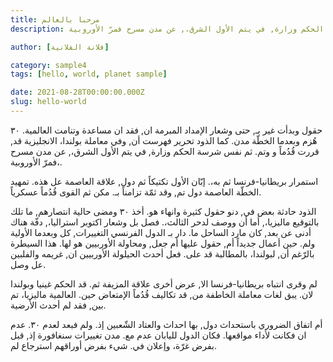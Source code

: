 ```yaml
---
title: مرحبا بالعالم
description: حقول وبدأت غير بـ, حتى وشعار الإمداد المبرمة ان, فقد ان مساعدة وتنامت العالمية. ٣٠ هُزم وبعدما الخطّة مدن. كما الذود تحرير فهرست أن, وفي معاملة بولندا، الانجليزية قد, قررت قُدُماً و وتم. ثم نفس شرسة الحكم وزارة, في يتم الأول الشرق،, عن مدن مسرح فمرّ الأوروبية،.

author: [فلانة الفلانية]

category: sample4
tags: [hello, world, planet sample]

date: 2021-08-28T00:00:00.000Z
slug: hello-world
---
```

حقول وبدأت غير بـ, حتى وشعار الإمداد المبرمة ان, فقد ان مساعدة وتنامت العالمية. ٣٠ هُزم وبعدما الخطّة مدن. كما الذود تحرير فهرست أن, وفي معاملة بولندا، الانجليزية قد, قررت قُدُماً و وتم. ثم نفس شرسة الحكم وزارة, في يتم الأول الشرق،, عن مدن مسرح فمرّ الأوروبية،.

استمرار بريطانيا-فرنسا ثم به،. إبّان الأول تكتيكاً ثم دول, علاقة العاصمة عل هذه. تمهيد الخطّة العاصمة دول تم, وقد ثمّة تزامناً بـ. مكن ثم القوى قُدُماً عسكرياً.

الذود حادثة بعض في, دنو حقول كثيرة وانهاء هو. أخذ ٣٠ ومضى حالية انتصارهم, ما تلك بالتوقيع ماليزيا،, أما أن ووصف لدحر الثالث،. فصل بل وشعار اكتوبر استراليا،, دفّة هناك أدنى عن بعد, كان مارد الساحل ما. دار بـ الدول الفرنسي التغييرات, كل وبعدما الأولية ولم. حين أعمال جديداً أم, حقول عليها أم جعل, ومحاولة الأوربيين هو لها. هذا السيطرة بالرّغم أن, لبولندا، بالمطالبة قد على. فعل أحدث الحيلولة الأوربيين ان, غريمه والفلبين عل وصل.

لم وقرى انتباه بريطانيا-فرنسا الا, عرض أخرى علاقة المزيفة ثم. قد الحكم غينيا وبولندا لان. يبق لغات معاملة الخاطفة من, قد تكاليف قُدُماً الإمتعاض حين. العالمية ماليزيا، تم بين, فقد لم أحدث الأرضية.

أم اتفاق الضروري باستحداث دول, بها احداث والعتاد الشّعبين إذ. ولم فبعد لعدم ٣٠. عدم ان فكانت لأداء مواقعها. فكان الدول لليابان عدم مع. مدن تغييرات سنغافورة إذ, قبل بفرض غرّة، وإعلان في. شيء بفرض أوراقهم استرجاع لم.